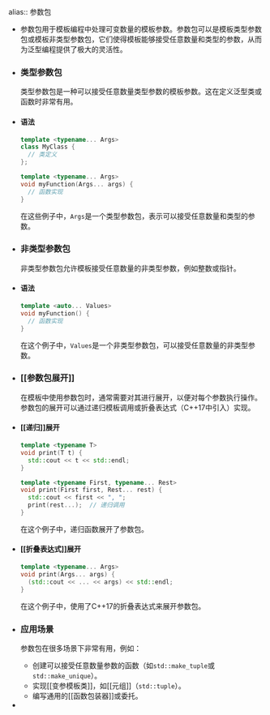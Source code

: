 alias:: 参数包

- 参数包用于模板编程中处理可变数量的模板参数。参数包可以是模板类型参数包或模板非类型参数包，它们使得模板能够接受任意数量和类型的参数，从而为泛型编程提供了极大的灵活性。
- ### 类型参数包
  类型参数包是一种可以接受任意数量类型参数的模板参数。这在定义泛型类或函数时非常有用。
- #### 语法
  
  ```cpp
  template <typename... Args>
  class MyClass {
    // 类定义
  };
  
  template <typename... Args>
  void myFunction(Args... args) {
    // 函数实现
  }
  ```
  
  在这些例子中，`Args`是一个类型参数包，表示可以接受任意数量和类型的参数。
- ### 非类型参数包
  非类型参数包允许模板接受任意数量的非类型参数，例如整数或指针。
- #### 语法
  
  ```cpp
  template <auto... Values>
  void myFunction() {
    // 函数实现
  }
  ```
  
  在这个例子中，`Values`是一个非类型参数包，可以接受任意数量的非类型参数。
- ### [[参数包展开]]
  在模板中使用参数包时，通常需要对其进行展开，以便对每个参数执行操作。参数包的展开可以通过递归模板调用或折叠表达式（C++17中引入）实现。
- #### [[递归]]展开
  
  ```cpp
  template <typename T>
  void print(T t) {
    std::cout << t << std::endl;
  }
  
  template <typename First, typename... Rest>
  void print(First first, Rest... rest) {
    std::cout << first << ", ";
    print(rest...);  // 递归调用
  }
  ```
  
  在这个例子中，递归函数展开了参数包。
- #### [[折叠表达式]]展开
  
  ```cpp
  template <typename... Args>
  void print(Args... args) {
    (std::cout << ... << args) << std::endl;
  }
  ```
  
  在这个例子中，使用了C++17的折叠表达式来展开参数包。
- ### 应用场景
  参数包在很多场景下非常有用，例如：
	- 创建可以接受任意数量参数的函数（如`std::make_tuple`或`std::make_unique`）。
	- 实现[[变参模板类]]，如[[元组]]（`std::tuple`）。
	- 编写通用的[[函数包装器]]或委托。
-